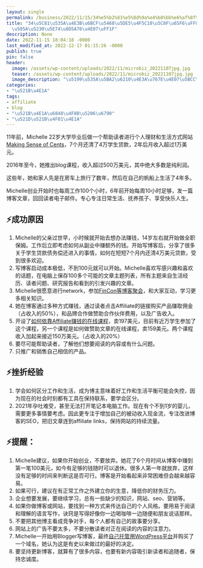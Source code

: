 ```yaml
---
layout: single
permalink: /business/2022/11/15/34%e5%b2%81%e5%8d%9a%e4%b8%bb%e6%af%8f%e5%91%a8%e5%b7%a5%e4%bd%9c10%e5%b0%8f%e6%97%b6%ef%bc%8c%e6%80%8e%e4%b9%88%e5%81%9a%e5%88%b0%e5%b9%b4%e8%b5%9a76%e4%b8%87%ef%bc%9f/
title: "34\u5C81\u535A\u4E3B\u6BCF\u5468\u5DE5\u4F5C10\u5C0F\u65F6\uFF0C\u600E\u4E48\
  \u505A\u5230\u5E74\u8D5A76\u4E07\uFF1F"
description: None
date: 2022-11-15 18:04:18 -0000
last_modified_at: 2022-12-17 01:15:26 -0000
publish: true
pin: false
header:
  image: /assets/wp-content/uploads/2022/11/microbiz_20221107jpg.jpg
  teaser: /assets/wp-content/uploads/2022/11/microbiz_20221107jpg.jpg
  image_description: "\u5199\u535A\u5BA2\u6210\u4E3A\u767E\u4E07\u5BCC\u7FC1"
categories:
- "\u521B\u4E1A"
tags:
- affiliate
- blog
- "\u521B\u4E1A\u6848\u4F8B\u5206\u6790"
- "\u521D\u521B\u4F01\u4E1A"
---
```

11年前，Michelle 22岁大学毕业后做一个帮助读者进行个人理财和生活方式网站[Making Sense of Cents](https://www.makingsenseofcents.com)，7个月还清了4万学生贷款，2年后月收入超过1万美元。

2016年至今，她推出blog课程，收入超过500万美元，其中绝大多数是纯利润。

这些年，她和家人先是在房车上旅行了数年，然后在自己的帆船上生活了4年多。

Michelle创业开始时也每周工作100个小时，6年前开始每周10小时足够，发一篇博客文章，回回读者电子邮件。专心专注日常生活、抚养孩子、享受快乐人生。

## ⚡**成功原因**

  1. Michelle的父亲过世早，小时候就开始去想办法赚钱，14岁左右就开始做全职保姆。工作后立即考虑如何从副业中赚额外的钱。开始写博客后，分享了很多关于学生贷款债务偿还进入的事情，如何在短短7个月内还清4万美元贷款，受到很多欢迎。
  2. 写博客启动成本极低，不到100元就可以开始。Michelle喜欢写感兴趣和喜欢的话题，在电脑上保存100多个可能的文章主题列表，所有主题来自生活经历、读者问题、研究报告和看到的引发兴趣的文章。
  3. Michelle很愿意进行network，参加[FinCon等博客聚会](https://finconexpo.com)，和大家互动，学习更多相关知识。
  4. 她在博客通过多种方式赚钱，通过读者点击Affiliate的链接购买产品赚取佣金（占收入的50%），和品牌合作做赞助合作伙伴费用，以及广告收入。
  5. 开设了[如何依靠Affiliate赚钱的在线课程](https://makingsenseofaffiliatemarketing.com)，卖197美元，目前有近万学生参加了这个课程，另一个课程是如何做赞助文章的在线课程，卖159美元。两个课程收入加起来接近150万美元。（占收入的20%）
  6. 要尽可能帮助读者，了解他们想要阅读的内容或有什么问题。
  7. 只推广和销售自己相信的产品。

##

## ⚡挫折经验

  1. 学会如何区分工作和生活，成为博主意味着好工作和生活平衡可能会失控，因为现在的社会时刻都有工具在保持联系，要学会区分。
  2. 2021年孕吐难受，甚至无法打开笔记本电脑工作。现在有个不到1岁的婴儿，需要更多事情要考虑。因此更专注于增加自己的被动收入现金流，专注改进博客的SEO，把旧文章连到affiliate links，保持网站的持续流量。

## ⚡提醒：

  1. Michelle建议，如果你开始创业，不要放弃。她花了6个月时间从博客中赚到第一笔100美元，如今有足够的钱随时可以退休。很多人第一年就放弃，这样没有足够的时间来判断这是否可行。博客是开始看起来非常困难但会越来越容易。
  2. 如果可行，建议在有正常工作之外建立你的生意，降低你的财务压力。
  3. 企业想要发展，要继续学习，总有一些缺少的知识，网站、seo、营销等。
  4. 如果你做博客或网站，要找到一种方式来传达自己的个人风格。要用易于阅读和理解的语言写作，诀窍是写得好像你一边喝咖啡一边随便和朋友说话那样。
  5. 不要把其他博主看成竞争对手，每个人都有自己的故事要分享。
  6. 网站上的广告不要太多，不要分散读者对正在阅读的内容的注意力。
  7. Michelle一开始用Blogger写博客，最终[自己托管用WordPress平台](https://aswebuild.com/business/2021/01/21/%e5%9b%9b%e5%a4%a7wordpress%e6%89%98%e7%ae%a1%e6%9c%8d%e5%8a%a1%e5%95%86/)并购买了一个域名，她认为这是有史以来做过的最好的决定。
  8. 要坚持更新博客，就算有了很多内容，也要有新内容吸引新读者和追随者，保持忠诚度。
